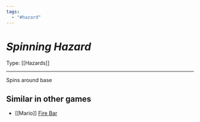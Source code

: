 ```yaml
---
tags:
  - "#hazard"
---
```

# _Spinning Hazard_

Type: [[Hazards]]

----


Spins around base

## Similar in other games

 * [[Mario]] [Fire Bar](https://www.mariowiki.com/Fire_Bar)